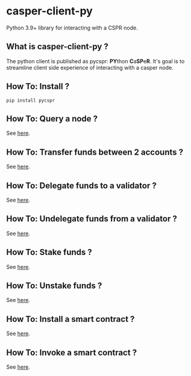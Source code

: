 casper-client-py
===============

Python 3.9+ library for interacting with a CSPR node.


What is casper-client-py ?
--------------------------------------

The python client is published as pycspr: **PY**thon **C**a**SP**e**R**.  It's goal is to streamline client side experience of interacting with a casper node.


How To: Install ?
--------------------------------------

```
pip install pycspr
```

How To: Query a node  ?
--------------------------------------

See [here](how_tos/how_to_query_a_node.py).


How To: Transfer funds between 2 accounts  ?
--------------------------------------

See [here](how_tos/how_to_transfer.py).

How To: Delegate funds to a validator  ?
--------------------------------------

See [here](how_tos/how_to_delegate.py).

How To: Undelegate funds from a validator  ?
--------------------------------------

See [here](how_tos/how_to_undelegate.py).

How To: Stake funds  ?
--------------------------------------

See [here](how_tos/how_to_stake.py).

How To: Unstake funds  ?
--------------------------------------

See [here](how_tos/how_to_unstake.py).

How To: Install a smart contract  ?
--------------------------------------

See [here](how_tos/how_to_install_a_contract.py).

How To: Invoke a smart contract  ?
--------------------------------------

See [here](how_tos/how_to_invoke_a_contract.py).
